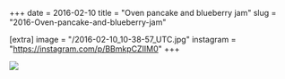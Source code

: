 +++
date = 2016-02-10
title = "Oven pancake and blueberry jam"
slug = "2016-Oven-pancake-and-blueberry-jam"

[extra]
image = "/2016-02-10_10-38-57_UTC.jpg"
instagram = "https://instagram.com/p/BBmkpCZIIM0"
+++

<img src="/2016-02-10_10-38-57_UTC.jpg" />
